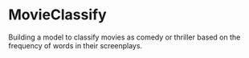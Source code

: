 # MovieClassify
Building a model to classify movies as comedy or thriller based on the frequency of words in their screenplays.
